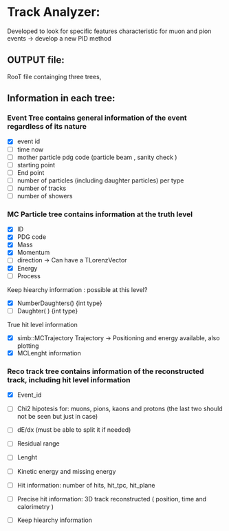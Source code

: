 # Track Analyzer: 

Developed to look for specific features characteristic for muon and pion events -> develop a new PID method

## OUTPUT file: 

RooT file containging three trees,

## Information in each tree: 

### Event Tree contains general information of the event regardless of its nature

- [X] event id
- [ ] time now
- [ ] mother particle pdg code (particle beam , sanity check )
- [ ] starting point
- [ ] End point 
- [ ] number of particles (including daughter particles) per type 
- [ ] number of tracks
- [ ] number of showers 

### MC Particle tree contains information at the truth level
- [X] ID
- [X] PDG code
- [X] Mass
- [X] Momentum 
- [ ] direction -> Can have a TLorenzVector
- [X] Energy 
- [ ] Process

Keep hiearchy information : possible at this level?
- [X] NumberDaughters() {int type}
- [ ] Daughter( ) {int type}

True hit level information
- [X] simb::MCTrajectory Trajectory -> Positioning and energy available, also plotting  
- [X] MCLenght information 

### Reco track tree contains information of the reconstructed track, including hit level information
- [X] Event_id
- [ ] Chi2 hipotesis for: muons, pions, kaons and protons (the last two should not be seen but just in case)
- [ ] dE/dx (must be able to split it if needed)
- [ ] Residual range
- [ ] Lenght 
- [ ] Kinetic energy and missing energy 
- [ ] Hit information: number of hits, hit_tpc, hit_plane
- [ ] Precise hit information: 3D track reconstructed ( position, time and calorimetry )
- [ ] Keep hiearchy information
  